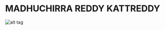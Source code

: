 # MADHUCHIRRA REDDY KATTREDDY
![alt tag](https://avatars3.githubusercontent.com/u/21367959?v=3&s=460)

